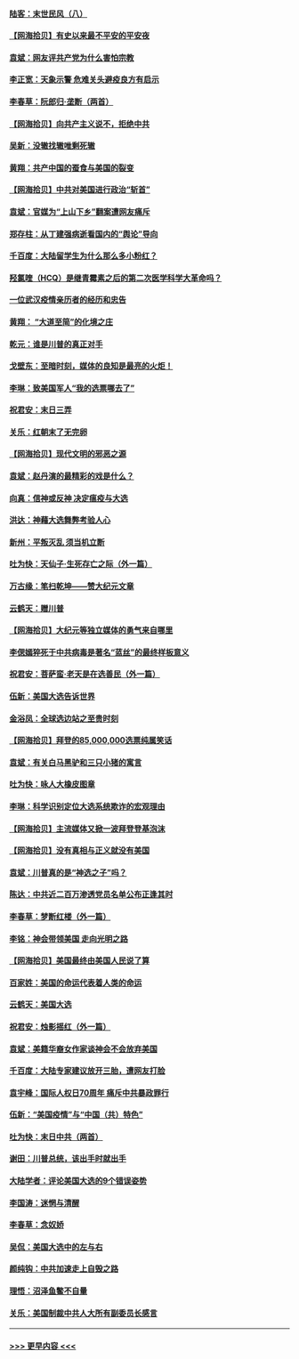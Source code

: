 #### [陆客：末世民风（八）](../pages/nsc993/n12648233.md?t=12282002) 
#### [【网海拾贝】有史以来最不平安的平安夜](../pages/nsc993/n12647164.md?t=12282002) 
#### [袁斌：网友评共产党为什么害怕宗教](../pages/nsc993/n12647003.md?t=12282002) 
#### [李正宽：天象示警 危难关头避疫良方有启示](../pages/nsc993/n12646262.md?t=12282002) 
#### [李春草：阮郎归‧垄断（两首）](../pages/nsc993/n12646302.md?t=12282002) 
#### [【网海拾贝】向共产主义说不，拒绝中共](../pages/nsc993/n12645941.md?t=12282002) 
#### [吴新：没辙找辙唯剩死辙](../pages/nsc993/n12643919.md?t=12282002) 
#### [黄翔：共产中国的蚕食与美国的裂变](../pages/nsc993/n12643727.md?t=12282002) 
#### [【网海拾贝】中共对美国进行政治“斩首”](../pages/nsc993/n12642290.md?t=12282002) 
#### [袁斌：官媒为“上山下乡”翻案遭网友痛斥](../pages/nsc993/n12642071.md?t=12282002) 
#### [郑存柱：从丁建强病逝看国内的“舆论”导向](../pages/nsc993/n12640944.md?t=12282002) 
#### [千百度：大陆留学生为什么那么多小粉红？](../pages/nsc993/n12639306.md?t=12282002) 
#### [羟氯喹（HCQ）是继青霉素之后的第二次医学科学大革命吗？](../pages/nsc993/n12638564.md?t=12282002) 
#### [一位武汉疫情亲历者的经历和忠告](../pages/nsc993/n12639029.md?t=12282002) 
#### [黄翔： “大道至简”的化境之庄](../pages/nsc993/n12637541.md?t=12282002) 
#### [乾元：谁是川普的真正对手](../pages/nsc993/n12637090.md?t=12282002) 
#### [戈壁东：至暗时刻，媒体的良知是最亮的火炬！](../pages/nsc993/n12637042.md?t=12282002) 
#### [李琳：致美国军人“我的选票哪去了”](../pages/nsc993/n12635351.md?t=12282002) 
#### [祝君安：末日三弄](../pages/nsc993/n12635324.md?t=12282002) 
#### [关乐：红朝末了无完卵](../pages/nsc993/n12635315.md?t=12282002) 
#### [【网海拾贝】现代文明的邪恶之源](../pages/nsc993/n12634425.md?t=12282002) 
#### [袁斌：赵丹演的最精彩的戏是什么？](../pages/nsc993/n12633316.md?t=12282002) 
#### [向真：信神或反神 决定瘟疫与大选](../pages/nsc993/n12632710.md?t=12282002) 
#### [洪达：神藉大选舞弊考验人心](../pages/nsc993/n12631962.md?t=12282002) 
#### [新州：平叛灭乱  须当机立断](../pages/nsc993/n12631946.md?t=12282002) 
#### [吐为快：天仙子‧生死存亡之际（外一篇）](../pages/nsc993/n12631927.md?t=12282002) 
#### [万古缘：笔扫乾坤——赞大纪元文章](../pages/nsc993/n12631922.md?t=12282002) 
#### [云鹤天：赠川普](../pages/nsc993/n12631823.md?t=12282002) 
#### [【网海拾贝】大纪元等独立媒体的勇气来自哪里](../pages/nsc993/n12629961.md?t=12282002) 
#### [李偲嫣猝死于中共病毒是著名“蓝丝”的最终样板意义](../pages/nsc993/n12628812.md?t=12282002) 
#### [祝君安：菩萨蛮·老天是在选善民（外一篇）](../pages/nsc993/n12628793.md?t=12282002) 
#### [伍新：美国大选告诉世界](../pages/nsc993/n12628768.md?t=12282002) 
#### [金浴凤：全球选边站之至贵时刻](../pages/nsc993/n12627318.md?t=12282002) 
#### [【网海拾贝】拜登的85,000,000选票纯属笑话](../pages/nsc993/n12626569.md?t=12282002) 
#### [袁斌：有关白马黑驴和三只小猪的寓言](../pages/nsc993/n12626198.md?t=12282002) 
#### [吐为快：咏人大橡皮图章](../pages/nsc993/n12624470.md?t=12282002) 
#### [李琳：科学识别定位大选系统欺诈的宏观理由](../pages/nsc993/n12624340.md?t=12282002) 
#### [【网海拾贝】主流媒体又掀一波拜登登基泡沫](../pages/nsc993/n12624000.md?t=12282002) 
#### [【网海拾贝】没有真相与正义就没有美国](../pages/nsc993/n12621885.md?t=12282002) 
#### [袁斌：川普真的是“神选之子”吗？](../pages/nsc993/n12621749.md?t=12282002) 
#### [陈达：中共近二百万渗透党员名单公布正逢其时](../pages/nsc993/n12620870.md?t=12282002) 
#### [李春草：梦断红楼（外一篇）](../pages/nsc993/n12619122.md?t=12282002) 
#### [李铭：神会带领美国 走向光明之路](../pages/nsc993/n12618584.md?t=12282002) 
#### [【网海拾贝】美国最终由美国人民说了算](../pages/nsc993/n12617255.md?t=12282002) 
#### [百家姓：美国的命运代表着人类的命运](../pages/nsc993/n12615838.md?t=12282002) 
#### [云鹤天：美国大选](../pages/nsc993/n12615994.md?t=12282002) 
#### [祝君安：烛影摇红（外一篇）](../pages/nsc993/n12615975.md?t=12282002) 
#### [袁斌：美籍华裔女作家谈神会不会放弃美国](../pages/nsc993/n12615263.md?t=12282002) 
#### [千百度：大陆专家建议放开三胎，遭网友打脸](../pages/nsc993/n12614456.md?t=12282002) 
#### [袁宇峰：国际人权日70周年 痛斥中共暴政罪行](../pages/nsc993/n12611965.md?t=12282002) 
#### [伍新：“美国疫情”与“中国（共）特色”](../pages/nsc993/n12611463.md?t=12282002) 
#### [吐为快：末日中共（两首）](../pages/nsc993/n12611461.md?t=12282002) 
#### [谢田：川普总统，该出手时就出手](../pages/nsc993/n12610905.md?t=12282002) 
#### [大陆学者：评论美国大选的9个错误姿势](../pages/nsc993/n12609586.md?t=12282002) 
#### [李国涛：迷惘与清醒](../pages/nsc993/n12607532.md?t=12282002) 
#### [李春草：念奴娇](../pages/nsc993/n12607083.md?t=12282002) 
#### [吴侃：美国大选中的左与右](../pages/nsc993/n12607054.md?t=12282002) 
#### [颜纯钩：中共加速走上自毁之路](../pages/nsc993/n12606473.md?t=12282002) 
#### [理悟：沼泽鱼鳖不自量](../pages/nsc993/n12606454.md?t=12282002) 
#### [关乐：美国制裁中共人大所有副委员长感言](../pages/nsc993/n12606442.md?t=12282002) 

----
#### [ >>> 更早内容 <<< ](../indexes/nsc993-earlier.md)
